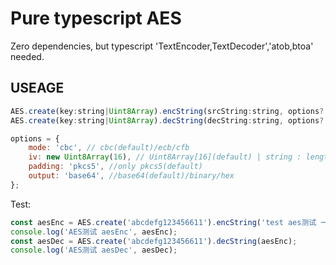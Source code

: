# Pure typescript AES

Zero dependencies, but typescript 'TextEncoder,TextDecoder','atob,btoa' needed.

## USEAGE

```javascript
AES.create(key:string|Uint8Array).encString(srcString:string, options?:any);
AES.create(key:string|Uint8Array).decString(decString:string, options?:any);

options = {
    mode: 'cbc', // cbc(default)/ecb/cfb
    iv: new Uint8Array(16), // Uint8Array[16](default) | string : length is 16
    padding: 'pkcs5', //only pkcs5(default)
    output: 'base64', //base64(default)/binary/hex
};
```

Test:
```javascript
const aesEnc = AES.create('abcdefg123456611').encString('test aes测试 一下。 有没有',{'mode':'cbc','iv':new Uint8Array(16),'output': 'base64'});
console.log('AES测试 aesEnc', aesEnc);
const aesDec = AES.create('abcdefg123456611').decString(aesEnc);
console.log('AES测试 aesDec', aesDec);
```

